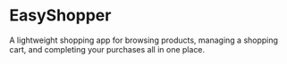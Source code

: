 # EasyShopper
A lightweight shopping app for browsing products, managing a shopping cart, and completing your purchases all in one place.
